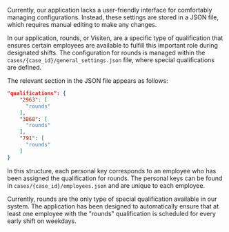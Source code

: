 Currently, our application lacks a user-friendly interface for comfortably managing configurations. Instead, these settings are stored in a JSON file, which requires manual editing to make any changes.

In our application, rounds, or Visiten, are a specific type of qualification that ensures certain employees are available to fulfill this important role during designated shifts. The configuration for rounds is managed within the `cases/{case_id}/general_settings.json` file, where special qualifications are defined.

The relevant section in the JSON file appears as follows:

```json
"qualifications": {
    "2963": [
      "rounds"
    ],
    "3868": [
      "rounds"
    ],
    "791": [
      "rounds"
    ]
}
```

In this structure, each personal key corresponds to an employee who has been assigned the qualification for rounds. The personal keys can be found in `cases/{case_id}/employees.json` and are unique to each employee.

Currently, rounds are the only type of special qualification available in our system. The application has been designed to automatically ensure that at least one employee with the "rounds" qualification is scheduled for every early shift on weekdays.
